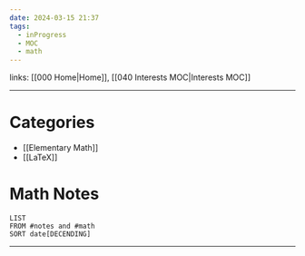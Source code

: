 ```yaml
---
date: 2024-03-15 21:37
tags:
  - inProgress
  - MOC
  - math
---
```

links: [[000 Home|Home]], [[040 Interests MOC|Interests MOC]]

---
# Categories
- [[Elementary Math]]
- [[LaTeX]]
# Math Notes
```dataview
LIST 
FROM #notes and #math 
SORT date[DECENDING]

```

---
